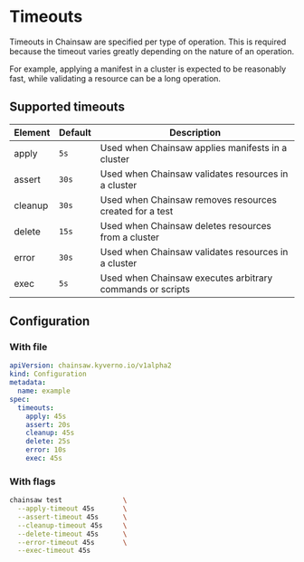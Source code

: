 # Timeouts

Timeouts in Chainsaw are specified per type of operation.
This is required because the timeout varies greatly depending on the nature of an operation.

For example, applying a manifest in a cluster is expected to be reasonably fast, while validating a resource can be a long operation.

## Supported timeouts

| Element | Default | Description |
|---|---|---|
| apply | `5s` | Used when Chainsaw applies manifests in a cluster |
| assert | `30s` | Used when Chainsaw validates resources in a cluster |
| cleanup | `30s` | Used when Chainsaw removes resources created for a test |
| delete | `15s` | Used when Chainsaw deletes resources from a cluster |
| error | `30s` | Used when Chainsaw validates resources in a cluster |
| exec | `5s` | Used when Chainsaw executes arbitrary commands or scripts |

## Configuration

### With file

```yaml
apiVersion: chainsaw.kyverno.io/v1alpha2
kind: Configuration
metadata:
  name: example
spec:
  timeouts:
    apply: 45s
    assert: 20s
    cleanup: 45s
    delete: 25s
    error: 10s
    exec: 45s
```

### With flags

```bash
chainsaw test               \
  --apply-timeout 45s       \
  --assert-timeout 45s      \
  --cleanup-timeout 45s     \
  --delete-timeout 45s      \
  --error-timeout 45s       \
  --exec-timeout 45s
```
